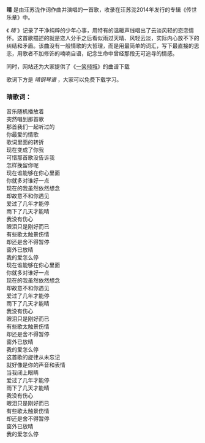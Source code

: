 

**晴** 是由汪苏泷作词作曲并演唱的一首歌，收录在汪苏泷2014年发行的专辑《传世乐章》中。

《 _晴_
》记录了干净纯粹的少年心事，用特有的温暖声线唱出了云淡风轻的恋恋情怀。这首歌描述的就是恋人分手之后看似雨过天晴、风轻云淡，实际内心放不下的纠结和矛盾。该曲没有一般情歌的大哲理，而是用最简单的词汇，写下最直接的思恋，用歌者不加修饰的喃喃自语，纪念生命中曾经那段无可追寻的情感。

同时，网站还为大家提供了《[一笑倾城](Music-7124-一笑倾城-微微一笑很倾城OP.html "一笑倾城")》的曲谱下载

歌词下方是 _晴钢琴谱_ ，大家可以免费下载学习。

### 晴歌词：

音乐随机播放着  
突然唱到那首歌  
那首我们一起听过的  
你最爱的情歌  
歌词里面的转折  
现在变成了你我  
可惜那首歌没告诉我  
怎样挽留你呢  
现在谁能够在你心里面  
你就多对谁好一点  
现在的我虽然依然想念  
却故意不和你遇见  
爱过了几年才能停  
雨下了几天才能晴  
我没有伤心  
眼泪只是刚好而已  
有些歌太触景伤情  
却还是舍不得暂停  
窗外已放晴  
我的爱怎么停  
现在谁能够在你心里面  
你就多对谁好一点  
现在的我虽然依然想念  
却故意不和你遇见  
爱过了几年才能停  
雨下了几天才能晴  
我没有伤心  
眼泪只是刚好而已  
有些歌太触景伤情  
却还是舍不得暂停  
窗外已放晴  
我的爱怎么停  
这首歌的旋律从未忘记  
就好像是你的声音和表情  
当我闭上眼睛  
爱过了几年才能停  
雨下了几天才能晴  
我没有伤心  
眼泪只是刚好而已  
有些歌太触景伤情  
却还是舍不得暂停  
窗外已放晴  
我的爱怎么停

